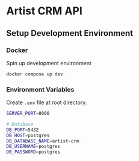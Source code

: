 # Artist CRM API

## Setup Development Environment

### Docker

Spin up development environment

```bash
docker compose up dev
```

### Environment Variables

Create `.env` file at root directory.

```bash
SERVER_PORT=8000

# Database
DB_PORT=5432
DB_HOST=postgres
DB_DATABASE_NAME=artist-crm
DB_USERNAME=postgres
DB_PASSWORD=postgres
```
